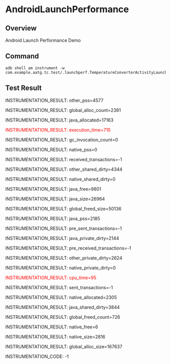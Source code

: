 AndroidLaunchPerformance
========================

## Overview
Android Launch Performance Demo

## Command

	adb shell am instrument -w com.example.aatg.tc.test/.launchperf.TemperatureConverterActivityLaunchPerformance
	
## Test Result

INSTRUMENTATION_RESULT: other_pss=4577  

INSTRUMENTATION_RESULT: global_alloc_count=2381  

INSTRUMENTATION_RESULT: java_allocated=17163  

<font color="red">INSTRUMENTATION_RESULT: execution_time=715</font>
  
INSTRUMENTATION_RESULT: gc_invocation_count=0
  
INSTRUMENTATION_RESULT: native_pss=0
  
INSTRUMENTATION_RESULT: received_transactions=-1
  
INSTRUMENTATION_RESULT: other_shared_dirty=4344
  
INSTRUMENTATION_RESULT: native_shared_dirty=0
  
INSTRUMENTATION_RESULT: java_free=9801
  
INSTRUMENTATION_RESULT: java_size=26964
  
INSTRUMENTATION_RESULT: global_freed_size=50136
  
INSTRUMENTATION_RESULT: java_pss=2185
  
INSTRUMENTATION_RESULT: pre_sent_transactions=-1
  
INSTRUMENTATION_RESULT: java_private_dirty=2144
  
INSTRUMENTATION_RESULT: pre_received_transactions=-1
  
INSTRUMENTATION_RESULT: other_private_dirty=2624
  
INSTRUMENTATION_RESULT: native_private_dirty=0
  
<font color="red">INSTRUMENTATION_RESULT: cpu_time=95</font>
  
INSTRUMENTATION_RESULT: sent_transactions=-1
  
INSTRUMENTATION_RESULT: native_allocated=2305
  
INSTRUMENTATION_RESULT: java_shared_dirty=3844
  
INSTRUMENTATION_RESULT: global_freed_count=726
  
INSTRUMENTATION_RESULT: native_free=6
  
INSTRUMENTATION_RESULT: native_size=2816
  
INSTRUMENTATION_RESULT: global_alloc_size=167637
  
INSTRUMENTATION_CODE: -1

